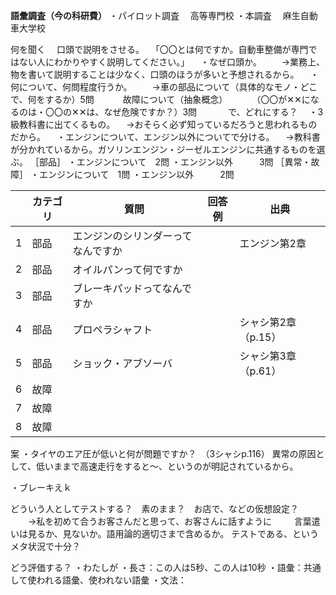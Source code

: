 
**語彙調査（今の科研費）**
・パイロット調査
　高等専門校
・本調査
　麻生自動車大学校

何を聞く
　口頭で説明をさせる。
　「〇〇とは何ですか。自動車整備が専門ではない人にわかりやすく説明してください。」
　・なぜ口頭か。
　　→業務上、物を書いて説明することは少なく、口頭のほうが多いと予想されるから。
　・何について、何問程度行うか。
	　　→車の部品について（具体的なモノ・どこで、何をするか）5問
	　　　故障について（抽象概念）
	　　　（〇〇が✕✕になるのは・〇〇の✕✕は、なぜ危険ですか？）3問
	　　　
で、どれにする？
　・3級教科書に出てくるもの。
	　→おそらく必ず知っているだろうと思われるものだから。
　・エンジンについて、エンジン以外についてで分ける。
	　→教科書が分かれているから。ガソリンエンジン・ジーゼルエンジンに共通するものを選ぶ。
［部品］
	・エンジンについて　2問
	・エンジン以外　　　3問
［異常・故障］
	・エンジンについて　1問
	・エンジン以外　　　2問

|     | カテゴリ | 質問                | 回答例 | 出典           |
| --- | ---- | ----------------- | --- | ------------ |
| 1   | 部品   | エンジンのシリンダーってなんですか |     | エンジン第2章      |
| 2   | 部品   | オイルパンって何ですか       |     |              |
| 3   | 部品   | ブレーキパッドってなんですか    |     |              |
| 4   | 部品   | プロペラシャフト          |     | シャシ第2章（p.15） |
| 5   | 部品   | ショック・アブソーバ        |     | シャシ第3章（p.61） |
| 6   | 故障   |                   |     |              |
| 7   | 故障   |                   |     |              |
| 8   | 故障   |                   |     |              |
案
・タイヤのエア圧が低いと何が問題ですか？　（3シャシp.116）
異常の原因として、低いままで高速走行をすると～、というのが明記されているから。

・ブレーキえｋ


どういう人としてテストする？　素のまま？　お店で、などの仮想設定？
　　→私を初めて合うお客さんだと思って、お客さんに話すように
　　
言葉遣いは見るか、見ないか。語用論的適切さまで含めるか。
テストである、というメタ状況で十分？

どう評価する？
・わたしが
・長さ：この人は5秒、この人は10秒
・語彙：共通して使われる語彙、使われない語彙
・文法：